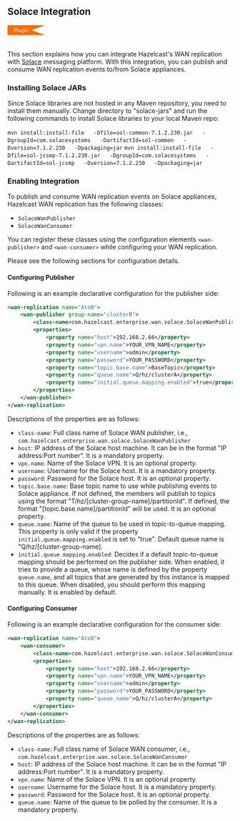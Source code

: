 
## Solace Integration

<img src="images/Plugin_New.png" alt="Azure Plugin" height="22" width="84">
<br></br>


This section explains how you can integrate Hazelcast's WAN replication with [Solace](http://www.solacesystems.com/) messaging platform. With this integration, you can publish and consume WAN replication events to/from Solace appliances. 


### Installing Solace JARs

Since Solace libraries are not hosted in any Maven repository, you need to install them manually.
Change directory to "solace-jars" and run the following commands to install Solace libraries to your local Maven repo:

`mvn install:install-file   -Dfile=sol-common-7.1.2.230.jar   -DgroupId=com.solacesystems   -DartifactId=sol-common   -Dversion=7.1.2.230   -Dpackaging=jar`
`mvn install:install-file   -Dfile=sol-jcsmp-7.1.2.230.jar   -DgroupId=com.solacesystems   -DartifactId=sol-jcsmp   -Dversion=7.1.2.230   -Dpackaging=jar`

### Enabling Integration

To publish and consume WAN replication events on Solace appliances, Hazelcast WAN replication has the following classes:

- `SolaceWanPublisher`
- `SolaceWanConsumer`

You can register these classes using the configuration elements `<wan-publisher>` and `<wan-consumer>` while configuring your WAN replication. 

Please see the following sections for configuration details.

#### Configuring Publisher

Following is an example declarative configuration for the publisher side:

```xml
<wan-replication name="AtoB">
    <wan-publisher group-name="clusterB">
        <class-name>com.hazelcast.enterprise.wan.solace.SolaceWanPublisher</class-name>
        <properties>
			<property name="host">192.168.2.66</property>
			<property name="vpn.name">YOUR_VPN_NAME</property>
			<property name="username">admin</property>
			<property name="password">YOUR_PASSWORD</property>
			<property name="topic.base.name">BaseTopic</property>
			<property name="queue.name">Q/hz/clusterA</property>
			<property name="initial.queue.mapping.enabled">true</property>
		</properties>
    </wan-publisher>
</wan-replication>
```

Descriptions of the properties are as follows:

- `class-name`: Full class name of Solace WAN publisher, i.e., `com.hazelcast.enterprise.wan.solace.SolaceWanPublisher`
- `host`: IP address of the Solace host machine. It can be in the format "IP address:Port number". It is a mandatory property.
- `vpn.name`: Name of the Solace VPN. It is an optional property.
- `username`: Username for the Solace host. It is a mandatory property.
- `password`: Password for the Solace host. It is an optional property.
- `topic.base.name`: Base topic name to use while publishing events to Solace appliance. If not defined, the members will publish to topics using the format "T/hz/[cluster-group-name]/partitionId". If defined, the format "[topic.base.name]/partitionId" will be used. It is an optional property.
- `queue.name`: Name of the queue to be used in topic-to-queue mapping. This property is only valid if the property `initial.queue.mapping.enabled` is set to "true". Default queue name is "Q/hz/[cluster-group-name].
- `initial.queue.mapping.enabled`: Decides if a default topic-to-queue mapping should be performed on the publisher side. When enabled, it tries to provide a queue, whose name is defined by the property `queue.name`, and all topics that are generated by this instance is mapped to this queue. When disabled, you should perform this mapping manually. It is enabled by default.



#### Configuring Consumer

Following is an example declarative configuration for the consumer side:

```xml
<wan-replication name="AtoB">
    <wan-consumer>
        <class-name>com.hazelcast.enterprise.wan.solace.SolaceWanConsumer</class-name>
        <properties>
			<property name="host">192.168.2.66</property>
			<property name="vpn.name">YOUR_VPN_NAME</property>
			<property name="username">admin</property>
			<property name="password">YOUR_PASSWORD</property>
			<property name="queue.name">Q/hz/clusterA</property>
		</properties>
    </wan-consumer>
</wan-replication>
```

Descriptions of the properties are as follows:

- `class-name`: Full class name of Solace WAN consumer, i.e., `com.hazelcast.enterprise.wan.solace.SolaceWanConsumer`
- `host`: IP address of the Solace host machine. It can be in the format "IP address:Port number". It is a mandatory property.
- `vpn.name`: Name of the Solace VPN. It is an optional property.
- `username`: Username for the Solace host. It is a mandatory property.
- `password`: Password for the Solace host. It is an optional property.
- `queue.name`: Name of the queue to be polled by the consumer. It is a mandatory property.
